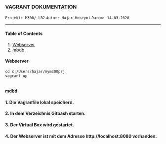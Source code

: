 ### VAGRANT DOKUMENTATION
`Projekt: M300/ LB2`
`Autor: Hajar Hoseyni`
`Datum: 14.03.2020`
___
#### Table of Contents

1. [Webserver](#Webserver)
2. [mbdb](#mbdb)
#### Webserver
``` 
cd c:/Users/hajar/mym300prj 
vagrant up 
 
 ```
#### mdbd




#### 1. Die Vagranfile lokal speichern. 
#### 2. In dem Verzeichnis Gitbash starten.
>   



#### 3. Der Virtual Box wird gestartet. 
#### 4. Der Webserver ist mit dem Adresse http://localhost:8080 vorhanden.
